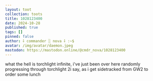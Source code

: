 ```yaml
---
layout: toot
collection: toots
title: 1028123400
date: 2024-10-28
published: true
tags: []
pinned: false
author: ⸸ commander ░ nova ⸸ :~$
avatar: /img/avatar/daemon.jpeg
mastodon: https://mastodon.online/@cmdr_nova/1028123400
---
```


what the hell is torchlight infinite, i've just been over here randomly progressing through torchlight 2i say, as i get sidetracked from GW2 to order some lunch
